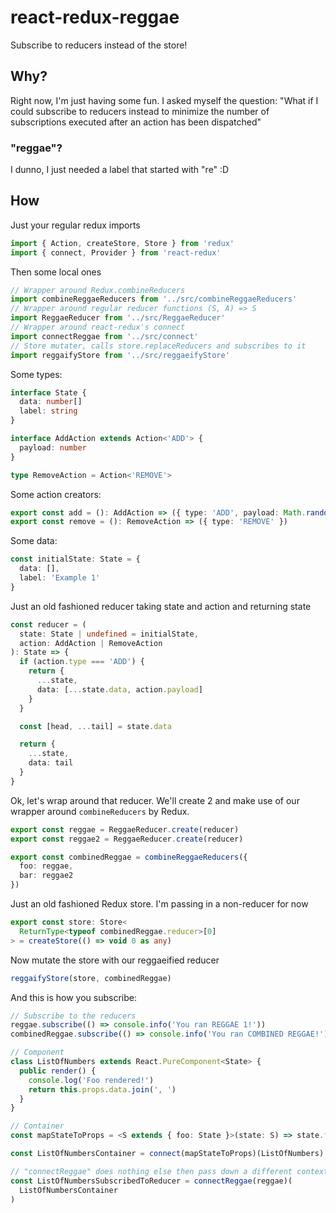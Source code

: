 # react-redux-reggae

Subscribe to reducers instead of the store!

## Why?

Right now, I'm just having some fun. I asked myself the question: "What if I could subscribe to reducers instead to minimize the number of subscriptions executed after an action has been dispatched"

### "reggae"?

I dunno, I just needed a label that started with "re" :D

## How

Just your regular redux imports

```typescript
import { Action, createStore, Store } from 'redux'
import { connect, Provider } from 'react-redux'
```

Then some local ones

```typescript
// Wrapper around Redux.combineReducers
import combineReggaeReducers from '../src/combineReggaeReducers'
// Wrapper around regular reducer functions (S, A) => S
import ReggaeReducer from '../src/ReggaeReducer'
// Wrapper around react-redux's connect
import connectReggae from '../src/connect'
// Store mutater, calls store.replaceReducers and subscribes to it
import reggaifyStore from '../src/reggaeifyStore'
```

Some types:

```typescript
interface State {
  data: number[]
  label: string
}

interface AddAction extends Action<'ADD'> {
  payload: number
}

type RemoveAction = Action<'REMOVE'>
```

Some action creators:

```typescript
export const add = (): AddAction => ({ type: 'ADD', payload: Math.random() })
export const remove = (): RemoveAction => ({ type: 'REMOVE' })
```

Some data:

```typescript
const initialState: State = {
  data: [],
  label: 'Example 1'
}
```

Just an old fashioned reducer taking state and action and returning state

```typescript
const reducer = (
  state: State | undefined = initialState,
  action: AddAction | RemoveAction
): State => {
  if (action.type === 'ADD') {
    return {
      ...state,
      data: [...state.data, action.payload]
    }
  }

  const [head, ...tail] = state.data

  return {
    ...state,
    data: tail
  }
}
```

Ok, let's wrap around that reducer. We'll create 2 and make use of our wrapper around `combineReducers` by Redux.

```typescript
export const reggae = ReggaeReducer.create(reducer)
export const reggae2 = ReggaeReducer.create(reducer)

export const combinedReggae = combineReggaeReducers({
  foo: reggae,
  bar: reggae2
})
```

Just an old fashioned Redux store. I'm passing in a non-reducer for now

```typescript
export const store: Store<
  ReturnType<typeof combinedReggae.reducer>[0]
> = createStore(() => void 0 as any)
```

Now mutate the store with our reggaeified reducer

```typescript
reggaifyStore(store, combinedReggae)
```

And this is how you subscribe:

```typescript
// Subscribe to the reducers
reggae.subscribe(() => console.info('You ran REGGAE 1!'))
combinedReggae.subscribe(() => console.info('You ran COMBINED REGGAE!'))

// Component
class ListOfNumbers extends React.PureComponent<State> {
  public render() {
    console.log('Foo rendered!')
    return this.props.data.join(', ')
  }
}

// Container
const mapStateToProps = <S extends { foo: State }>(state: S) => state.foo

const ListOfNumbersContainer = connect(mapStateToProps)(ListOfNumbers)

// "connectReggae" does nothing else then pass down a different context.store.subscribe function
const ListOfNumbersSubscribedToReducer = connectReggae(reggae)(
  ListOfNumbersContainer
)
```
